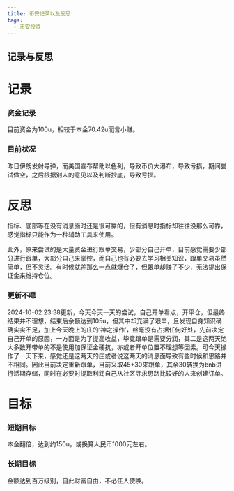 ```yaml
---
title: 币安记录以及反思
tags: 
  - 币安投资
---
```



## 记录与反思

# 记录

### 资金记录

目前资金为100u，相较于本金70.42u而言小赚。

### 目前状况

昨日伊朗发射导弹，而美国宣布帮助以色列，导致币价大瀑布，导致亏损，期间尝试做空，之后根据别人的意见以及判断抄底，导致亏损。

# 反思
指标、底部等在没有消息面时还是很可靠的，但有消息时指标却往往没那么可靠，感觉指标只能作为一种辅助工具来使用。

此外，原来尝试的是大量资金进行跟单交易，少部分自己开单，目前感觉需要少部分进行跟单，大部分自己来掌控，而自己也有必要去学习相关知识，跟单交易虽然简单，但不灵活。有时候就差那么一点就爆仓了，但跟单却赚了不少，无法提出保证金来维持仓位。

### 更新不嗯
2024-10-02 23:38更新，今天今天一天的尝试，自己开单看点，开平仓，但最终结果并不理想，结束后余额达到105u，但其中却充满了艰辛，且发现自身知识确确实实不足，加上今天晚上的庄的‘神之操作’，丝毫没有占据任何好处，先前决定自己开单的原因，一方面是为了提高收益，毕竟跟单是需要分润，其二是这两天绝大多数开带单的不是使用加保证金硬抗，亦或者开单位置不理想等因素。可今天操作了一天下来，感觉还是这两天的庄或者说这两天的消息面导致有些时候和思路并不相同。因此目前决定重新跟单，目前采取45+30来跟单，其余30转换为bnb进行活期存储，同时在必要时提取利润自己从社区寻求思路比较好的人来创建订单。

# 目标

### 短期目标

本金翻倍，达到约150u，或换算人民币1000元左右。

### 长期目标

金额达到百万级别，自此财富自由，不必任人使唤。
